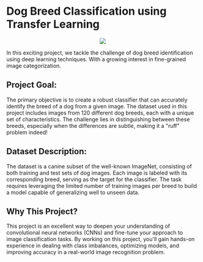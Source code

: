 # Dog Breed Classification using Transfer Learning

<p align=center>
  <img src="https://storage.googleapis.com/kaggle-media/competitions/kaggle/3333/media/border_collies.png">
</p>

In this exciting project, we tackle the challenge of dog breed identification using deep learning techniques. With a growing interest in fine-grained image categorization.

## Project Goal:

The primary objective is to create a robust classifier that can accurately identify the breed of a dog from a given image. The dataset used in this project includes images from 120 different dog breeds, each with a unique set of characteristics. The challenge lies in distinguishing between these breeds, especially when the differences are subtle, making it a "ruff" problem indeed!

## Dataset Description:

The dataset is a canine subset of the well-known ImageNet, consisting of both training and test sets of dog images. Each image is labeled with its corresponding breed, serving as the target for the classifier. The task requires leveraging the limited number of training images per breed to build a model capable of generalizing well to unseen data.

## Why This Project?

This project is an excellent way to deepen your understanding of convolutional neural networks (CNNs) and fine-tune your approach to image classification tasks. By working on this project, you'll gain hands-on experience in dealing with class imbalances, optimizing models, and improving accuracy in a real-world image recognition problem.
